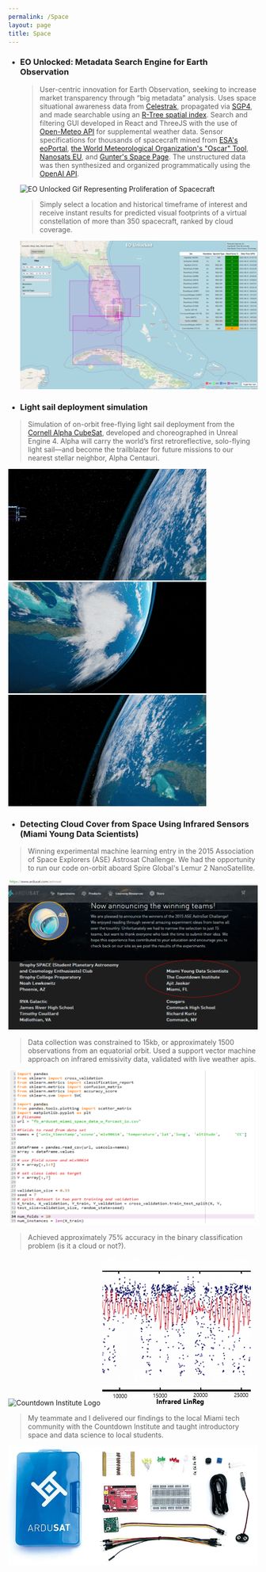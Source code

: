```yaml
---
permalink: /Space
layout: page
title: Space
---
```


* ### EO Unlocked: Metadata Search Engine for Earth Observation
  > User-centric innovation for Earth Observation, seeking to increase market transparency through “big metadata” analysis. Uses space situational awareness data from [Celestrak](https://celestrak.org/), propagated via [SGP4](https://en.wikipedia.org/wiki/Simplified_perturbations_models), and made searchable using an [R-Tree spatial index](https://en.wikipedia.org/wiki/R-tree). Search and filtering GUI developed in React and ThreeJS with the use of [Open-Meteo API](https://open-meteo.com/) for supplemental weather data. Sensor specifications for thousands of spacecraft mined from [ESA's eoPortal](https://www.eoportal.org/), [the World Meteorological Organization's "Oscar" Tool](https://space.oscar.wmo.int/), [Nanosats EU](https://www.nanosats.eu/), and [Gunter's Space Page](https://space.skyrocket.de/index.html). The unstructured data was then synthesized and organized programmatically using the [OpenAI API](https://openai.com/blog/openai-api). 
  
  ![EO Unlocked Gif Representing Proliferation of Spacecraft](/Images/EOUnlocked1.gif)

  >Simply select a location and historical timeframe of interest and receive instant results for predicted visual footprints of a virtual constellation of more than 350 spacecraft, ranked by cloud coverage. 
  
  ![Search Result from EO Unlocked given a lat,lon as well as a timeframe of interest](/Images/EOUnlocked2.png)

* ### Light sail deployment simulation
>Simulation of on-orbit free-flying light sail deployment from the [Cornell Alpha CubeSat](https://alphacubesat.cornell.edu/index.html), developed and choreographed in Unreal Engine 4. Alpha will carry the world’s first retroreflective, solo-flying light sail—and become the trailblazer for future missions to our nearest stellar neighbor, Alpha Centauri.
  
<a href="https://youtu.be/bK_9kRmw0oA" target="_blank">
  <img src="/Images/AlphaAnim1.gif" alt="Alpha Animation 1" />
</a>

<a href="https://youtu.be/mtEorwJlq1c" target="_blank">
  <img src="/Images/AlphaAnim2.gif" alt="Alpha Animation 2" />
</a>

<a href="https://youtu.be/5sR2MDufFdQ" target="_blank">
  <img src="/Images/AlphaAnim3.gif" alt="Alpha Animation 3" />
</a>

* ### Detecting Cloud Cover from Space Using Infrared Sensors (Miami Young Data Scientists)
>Winning experimental machine learning entry in the 2015 Association of Space Explorers (ASE) Astrosat Challenge. We had the opportunity to run our code on-orbit aboard Spire Global's Lemur 2 NanoSatellite. 

![Winner Announcement: ASE Astrosat Challenge](/Images/ArdusatWinner.png)

>Data collection was constrained to 15kb, or approximately 1500 observations from an equatorial orbit. Used a support vector machine approach on infrared emissivity data, validated with live weather apis. 

![Experimental Code: Detecting Cloud Cover from Space Using Infrared Sensors](/Images/ArdusatCode.png)

>Achieved approximately 75% accuracy in the binary classification problem (is it a cloud or not?). 

<a>
  <img src="/Countdown.png" width="300" height="300" alt="Countdown Institute Logo">
</a>
<a>
  <img src="/Images/ArdusatLinReg.png" width="300" height="300" alt="Data Output with Linear Regression Best Fit">
</a>

>My teammate and I delivered our findings to the local Miami tech community with the Countdown Institute and taught introductory space and data science to local students.

![Ardusat Space Kit](/Images/Ardusat.jpg)